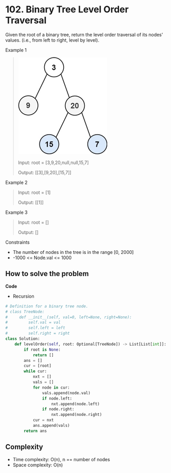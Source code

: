 # 102. Binary Tree Level Order Traversal
<Badge type="warning" text="Medium" /> [<Badge type="info" text="LeetCode" />](https://leetcode.com/problems/binary-tree-level-order-traversal/)

Given the root of a binary tree, return the level order traversal of its nodes' values. (i.e., from left to right, level by level).

Example 1
> ![102. Binary Tree Level Order Traversal](../images/102.jpg)
>
> Input: root = [3,9,20,null,null,15,7]
>
> Output: [[3],[9,20],[15,7]]

Example 2
> Input: root = [1]
>
> Output: [[1]]

Example 3
> Input: root = []
>
> Output: []

Constraints
- The number of nodes in the tree is in the range [0, 2000]
- -1000 <= Node.val <= 1000


## How to solve the problem

**Code**

- Recursion
```Python
# Definition for a binary tree node.
# class TreeNode:
#     def __init__(self, val=0, left=None, right=None):
#         self.val = val
#         self.left = left
#         self.right = right
class Solution:
    def levelOrder(self, root: Optional[TreeNode]) -> List[List[int]]:
        if root is None:
            return []
        ans = []
        cur = [root]
        while cur:
            nxt = []
            vals = []
            for node in cur:
                vals.append(node.val)
                if node.left:
                    nxt.append(node.left)
                if node.right:
                    nxt.append(node.right)
            cur = nxt
            ans.append(vals)
        return ans
```

## Complexity
- Time complexity: O(n), n == number of nodes
- Space complexity: O(n)